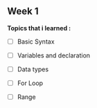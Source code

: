 ## Week 1
**Topics that i learned :**
- [ ]  Basic Syntax
- [ ]  Variables and declaration
- [ ]  Data types
- [ ]  For Loop
- [ ]  Range


